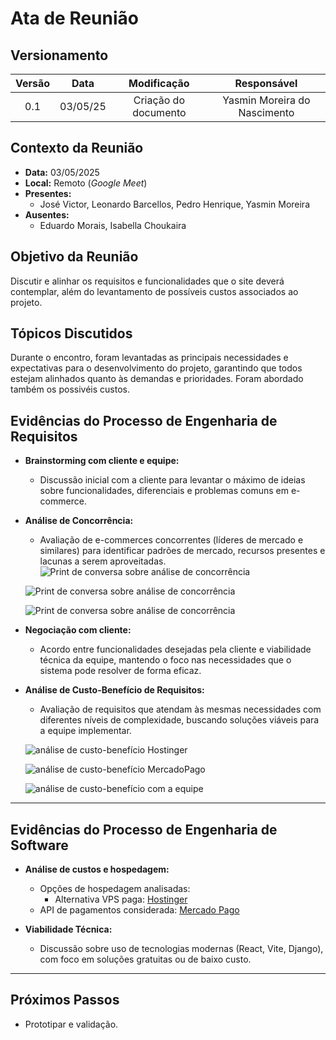 # Ata de Reunião

## Versionamento

| Versão | Data | Modificação | Responsável |
| :-: | :-: | :-: | :-: |
| 0.1 | 03/05/25 | Criação do documento | Yasmin Moreira do Nascimento

## Contexto da Reunião

* **Data:** 03/05/2025
* **Local:** Remoto (*Google Meet*)
* **Presentes:**
  * José Victor, Leonardo Barcellos, Pedro Henrique, Yasmin Moreira 
* **Ausentes:**
  * Eduardo Morais, Isabella Choukaira

## Objetivo da Reunião

Discutir e alinhar os requisitos e funcionalidades que o site deverá contemplar, além do levantamento de possíveis custos associados ao projeto.

## Tópicos Discutidos

Durante o encontro, foram levantadas as principais necessidades e expectativas para o desenvolvimento do projeto, garantindo que todos estejam alinhados quanto às demandas e prioridades. Foram abordado também os possivéis custos.

## Evidências do Processo de Engenharia de Requisitos

- **Brainstorming com cliente e equipe:**  
  - Discussão inicial com a cliente para levantar o máximo de ideias sobre funcionalidades, diferenciais e problemas comuns em e-commerce.
  
- **Análise de Concorrência:**  
  - Avaliação de e-commerces concorrentes (líderes de mercado e similares) para identificar padrões de mercado, recursos presentes e lacunas a serem aproveitadas.
  ![Print de conversa sobre análise de concorrência](../assets/atas/Anal.conc1.png)

  ![Print de conversa sobre análise de concorrência](../assets/atas/Anal.conc2.png)

  ![Print de conversa sobre análise de concorrência](../assets/atas/Anal.conc3.png)
  
- **Negociação com cliente:**  
  - Acordo entre funcionalidades desejadas pela cliente e viabilidade técnica da equipe, mantendo o foco nas necessidades que o sistema pode resolver de forma eficaz.
  
  
- **Análise de Custo-Benefício de Requisitos:**  
  - Avaliação de requisitos que atendam às mesmas necessidades com diferentes níveis de complexidade, buscando soluções viáveis para a equipe implementar.


  ![análise de custo-benefício Hostinger](../assets/atas/Analicust.ben.png)

  ![análise de custo-benefício MercadoPago](../assets/atas/Analicust.ben2.png)

  ![análise de custo-benefício com a equipe](../assets/atas/Analicust.ben3.png)

---

## Evidências do Processo de Engenharia de Software

- **Análise de custos e hospedagem:**  
  - Opções de hospedagem analisadas:
    - Alternativa VPS paga: [Hostinger](https://www.hostinger.com/br/servidor-vps)
  - API de pagamentos considerada: [Mercado Pago](https://www.mercadopago.com.br/ajuda/custo-receber-pagamentos_220)

- **Viabilidade Técnica:**  
  - Discussão sobre uso de tecnologias modernas (React, Vite, Django), com foco em soluções gratuitas ou de baixo custo.
  
---

## Próximos Passos

* Prototipar e validação.
